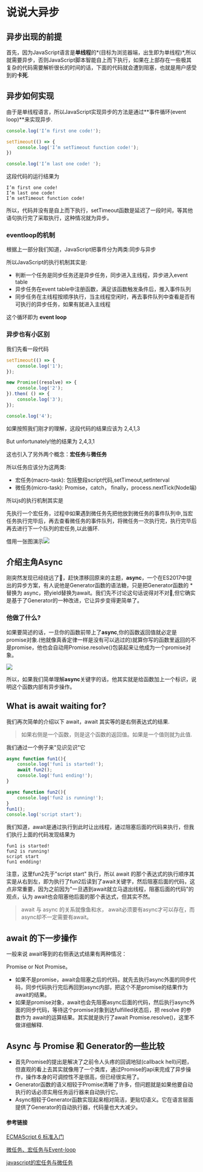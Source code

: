 # 说说大异步 

 ## 异步出现的前提

首先，因为JavaScript语言是**单线程**的*(目标为浏览器端，出生即为单线程)*,所以就需要异步，否则JavaScript脚本智能自上而下执行，如果在上部存在一些极其复杂的代码需要解析很长的时间的话，下面的代码就会遭到阻塞，也就是用户感受到的**卡死**.

## 异步如何实现

由于是单线程语言，所以JavaScript实现异步的方法是通过**事件循环(event loop)**来实现异步.

```javascript
console.log('I’m first one code!');

setTimeout(() => {
    console.log('I’m setTimeout function code!');
})

console.log('I’m last one code! ');
```

这段代码的运行结果为

```
I’m first one code!
I’m last one code!
I’m setTimeout function code!
```

所以，代码并没有是自上而下执行，setTimeout函数是延迟了一段时间，等其他语句执行完了采取执行，这种情况就为异步。

### eventloop的机制

根据上一部分我们知道，JavaScript把事件分为两类:同步与异步

所以JavaScript的执行机制其实是:

- 判断一个任务是同步任务还是异步任务，同步进入主线程，异步进入event table
- 异步任务在event table中注册函数，满足该函数触发条件后，推入事件队列
- 同步任务在主线程按顺序执行，当主线程空闲时，再去事件队列中查看是否有可执行的异步任务，如果有就进入主线程

这个循环即为 **event loop**

### 异步也有小区别

我们先看一段代码

```javascript
setTimeout(() => {
    console.log('1');
});

new Promise((resolve) => {
    console.log('2');
}).then( () => {
    console.log('3');
});

console.log('4');
```

如果按照我们刚才的理解，这段代码的结果应该为 2,4,1,3

But unfortunately!他的结果为 2,4,3,1

这也引入了另外两个概念：**宏任务**与**微任务**

所以任务应该分为这两类:

- 宏任务(macro-task): 包括整段script代码,setTimeout,setInterval
- 微任务(micro-task): Promise，catch， finally，process.nextTick(Node端)

所以js的执行机制其实是

先执行一个宏任务，过程中如果遇到微任务先把他放到微任务的事件队列中,当宏任务执行完毕后，再去查看微任务的事件队列，将微任务一次执行完，执行完毕后再去进行下一个队列的宏任务,以此循环.

借用一张图演示![](https://segmentfault.com/img/bV1TKz?w=879&h=723)

## 介绍主角Async

刚突然发现已经绕远了:car:，赶快漂移回原来的主题，**async**，一个在ES2017中提出的异步方案，有人说他是Generator函数的语法糖，只是把Generator函数的 * 替换为 async，把yield替换为await。我们先不讨论这句话说得对不对:speak_no_evil:,但它确实是基于了Generator的一种改进，它让异步变得更简单了。

### 他做了什么?

如果要简述的话，一旦你的函数前带上了**async**,你的函数返回值就必定是promise对象.(他就像真香定律一样是没有可以逃过的)就算你写的函数里返回的不是promise，他也会自动用Promise.resolve()包装起来让他成为一个promise对象。

![](https://gss1.bdstatic.com/-vo3dSag_xI4khGkpoWK1HF6hhy/baike/w%3D268/sign=a8dc10479f58d109c4e3aeb4e959ccd0/cc11728b4710b912bd7485c7cefdfc0392452255.jpg)





所以，如果我们简单理解**async**关键字的话，他其实就是给函数加上一个标识，说明这个函数内部有异步操作。

## What is await waiting for?

我们再次简单的介绍以下 await，await 其实等的是右侧表达式的结果.

> 如果右侧是一个函数，则是这个函数的返回值。如果是一个值则就为此值.

我们通过一个例子来"见识见识"它

```javascript
async function fun1(){
    console.log('fun1 is started!');
    await fun2();
    console.log('fun1 ending!');
}

async function fun2(){
    console.log('fun2 is running!');
}
fun1();
console.log('script start');
```

我们知道，await是通过执行到此时让出线程，通过阻塞后面的代码来执行，但我们执行上面的代码发现结果为

```
fun1 is started!
fun2 is running!
script start
fun1 endding!
```

注意，这里fun2先于"script start" 执行，所以 await 的那个表达式的执行顺序其实是从右到左，即为执行了fun2后读到了await关键字，然后阻塞后面的代码，这点非常重要，因为之前因为"一旦遇到await就立马退出线程，阻塞后面的代码"的观点，认为 await也会阻塞他后面的那个表达式，但其实不然。

> await 与 async 的关系就像鱼和水， await必须要有async才可以存在，而async却不一定需要有await。

## await 的下一步操作

一般来说 await等到的右侧表达式结果有两种情况：

Promise or Not Promise。

- 如果不是promise，await会阻塞之后的代码，就先去执行async外面的同步代码，同步代码执行完后再回到async内部，把这个不是promise的结果作为await的结果。
- 如果是promise对象，await也会先阻塞async后面的代码，然后执行async外面的同步代码，等待这个promise对象到达fulfilled状态后，把 resolve 的参数作为 await的运算结果。其实就是执行了await Promise.resolve()，这里不做详细解释.



##  Async 与 Promise 和 Generator的一些比较

- 首先Promise的提出是解决了之前令人头疼的回调地狱(callback hell)问题，但直观的看上去其实就像用了一个类库，通过Promise的api来完成了异步操作，操作本身的可调控性不是很高，但已经很实用了。
- Generator函数的语义相较于Promise清晰了许多，但问题就是如果他要自动执行的话必须实用任务运行器来自动执行它。
- Async相较于Generator函数实现起来相对简洁，更贴切语义。它在语言层面提供了Generator的自动执行器，代码量也大大减少。



#### 参考链接

[ECMAScript 6 标准入门](http://es6.ruanyifeng.com/)

[微任务、宏任务与Event-loop](https://www.cnblogs.com/jiasm/p/9482443.html)

[javascript的宏任务与微任务](https://blog.csdn.net/lc237423551/article/details/79902106)





